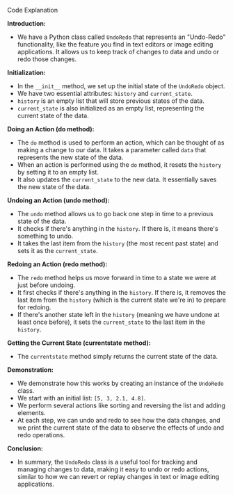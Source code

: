 Code Explanation

**Introduction:**
- We have a Python class called `UndoRedo` that represents an "Undo-Redo" functionality, like the feature you find in text editors or image editing applications. It allows us to keep track of changes to data and undo or redo those changes.

**Initialization:**
- In the `__init__` method, we set up the initial state of the `UndoRedo` object.
- We have two essential attributes: `history` and `current_state`.
- `history` is an empty list that will store previous states of the data.
- `current_state` is also initialized as an empty list, representing the current state of the data.

**Doing an Action (do method):**
- The `do` method is used to perform an action, which can be thought of as making a change to our data. It takes a parameter called `data` that represents the new state of the data.
- When an action is performed using the `do` method, it resets the `history` by setting it to an empty list.
- It also updates the `current_state` to the new data. It essentially saves the new state of the data.

**Undoing an Action (undo method):**
- The `undo` method allows us to go back one step in time to a previous state of the data.
- It checks if there's anything in the `history`. If there is, it means there's something to undo.
- It takes the last item from the `history` (the most recent past state) and sets it as the `current_state`.

**Redoing an Action (redo method):**
- The `redo` method helps us move forward in time to a state we were at just before undoing.
- It first checks if there's anything in the `history`. If there is, it removes the last item from the `history` (which is the current state we're in) to prepare for redoing.
- If there's another state left in the `history` (meaning we have undone at least once before), it sets the `current_state` to the last item in the `history`.

**Getting the Current State (currentstate method):**
- The `currentstate` method simply returns the current state of the data.

**Demonstration:**
- We demonstrate how this works by creating an instance of the `UndoRedo` class.
- We start with an initial list: `[5, 3, 2.1, 4.8]`.
- We perform several actions like sorting and reversing the list and adding elements.
- At each step, we can undo and redo to see how the data changes, and we print the current state of the data to observe the effects of undo and redo operations.

**Conclusion:**
- In summary, the `UndoRedo` class is a useful tool for tracking and managing changes to data, making it easy to undo or redo actions, similar to how we can revert or replay changes in text or image editing applications.